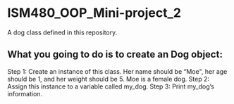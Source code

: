 # ISM480_OOP_Mini-project_2
A dog class defined in this repository.

## What you going to do is to create an Dog object:
Step 1: Create an instance of this class. Her name should be “Moe", her age should be 1, and her weight should be 5. Moe is a female dog.
Step 2: Assign this instance to a variable called my_dog.
Step 3: Print my_dog’s information.


